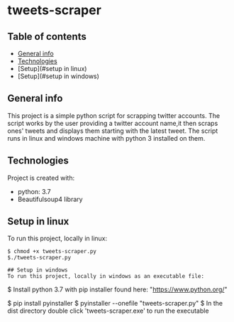# tweets-scraper
## Table of contents
* [General info](#general-info)
* [Technologies](#technologies)
* [Setup](#setup in linux)
* [Setup](#setup in windows)

## General info
This project is a simple python script for scrapping twitter accounts. The script works by the user providing a twitter account name,it then scraps ones' tweets and displays them starting with the latest tweet. The script runs in linux and windows machine with python 3 installed on them.
	
## Technologies
Project is created with:
* python: 3.7
* Beautifulsoup4 library

	
## Setup in linux
To run this project, locally in linux:

```
$ chmod +x tweets-scraper.py
$./tweets-scraper.py

## Setup in windows
To run this project, locally in windows as an executable file:

```
$ Install python 3.7 with pip installer found here:
"https://www.python.org/"

$ pip install pyinstaller
$ pyinstaller --onefile "tweets-scraper.py"
$ In the dist directory double click 'tweets-scraper.exe' to run the executable
